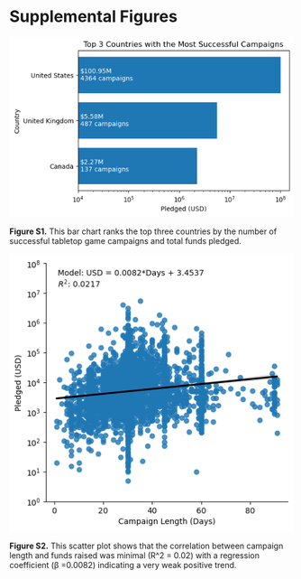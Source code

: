# Supplemental Figures

![figure_s1](figures/figure_s1.png)

**Figure S1.** This bar chart ranks the top three countries by the number of successful tabletop game campaigns and total funds pledged. 

![figure_s2](figures/figure_s2.png)

**Figure S2.** This scatter plot shows that the correlation between campaign length and funds raised was minimal (R^2 = 0.02) with a regression coefficient (β =0.0082) indicating a very weak positive trend.